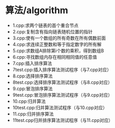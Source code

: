 # 算法/algorithm
* 1.cpp:求两个链表的首个重合节点
* 2.cpp:复制含有指向链表随机位置的指针
* 3.cpp:使有一个数组的所有奇数在所有偶数前面
* 4.cpp:求连续正整数和等于指定数字的所有解
* 5.cpp:求数组A排除第i个数的乘积，得到数组B
* 6.cpp:寻找数组内存在相同相同值的任意值
* 7.cpp:插入排序算法
* 7test.cpp:插入排序算法测试程序（与7.cpp对应）
* 8.cpp:选择排序算法
* 8test.cpp:选择排序算法测试程序（与8.cpp对应）
* 9.cpp:冒泡排序算法
* 9test.cpp:冒泡排序算法测试程序（与9.cpp对应）
* 10.cpp:归并算法
* 10test.cpp:归并算法测试程序（与10.cpp对应）
* 11.cpp:归并排序算法
* 11test.cpp归并排序算法测试程序（与11.cpp对应）
